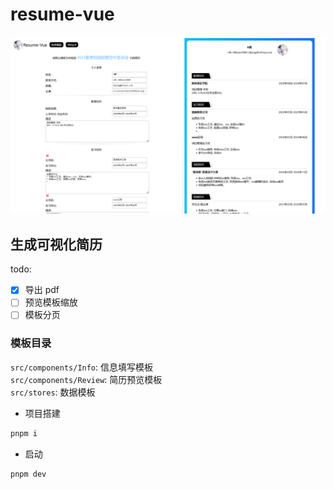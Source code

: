 # resume-vue

![main](./public/main.png)

## 生成可视化简历

todo:

- [x] 导出 pdf
- [ ] 预览模板缩放
- [ ] 模板分页

### 模板目录

`src/components/Info`: 信息填写模板  
`src/components/Review`: 简历预览模板  
`src/stores`: 数据模板

- 项目搭建

```sh
pnpm i
```

- 启动

```sh
pnpm dev
```
